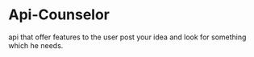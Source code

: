 # Api-Counselor

api that offer features to the user post your idea and look for something which he needs.
